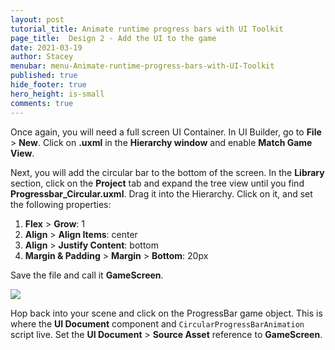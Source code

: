 ```yaml
---
layout: post
tutorial_title: Animate runtime progress bars with UI Toolkit
page_title:  Design 2 - Add the UI to the game
date: 2021-03-19
author: Stacey
menubar: menu-Animate-runtime-progress-bars-with-UI-Toolkit
published: true
hide_footer: true
hero_height: is-small
comments: true
---
```

Once again, you will need a full screen UI Container. In UI Builder, go to **File** > **New**.  Click on **<unsaved window>.uxml** in the **Hierarchy window** and enable **Match Game View**. 

Next, you will add the circular bar to the bottom of the screen. In the **Library** section, click on the **Project** tab and expand the tree view until you find **Progressbar_Circular.uxml**. Drag it into the Hierarchy. Click on it, and set the following properties:

1. **Flex** > **Grow**: 1
2. **Align** > **Align Items**: center
3. **Align** > **Justify Content**: bottom
4. **Margin & Padding** > **Margin** > **Bottom**: 20px

Save the file and call it **GameScreen**.

![]({{page.dir}}/images/6-game-screen.png) 

Hop back into your scene and click on the ProgressBar game object. This is where the **UI Document** component and `CircularProgressBarAnimation` script live. Set the **UI Document** > **Source Asset** reference to **GameScreen**.

